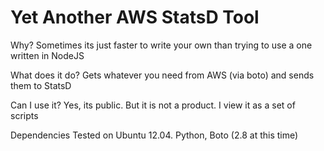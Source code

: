 Yet Another AWS StatsD Tool
==========================

Why?
Sometimes its just faster to write your own than trying to use a one written in NodeJS

What does it do?
Gets whatever you need from AWS (via boto) and sends them to StatsD

Can I use it?
Yes, its public. But it is not a product. I view it as a set of scripts

Dependencies
Tested on Ubuntu 12.04. Python, Boto (2.8 at this time)


